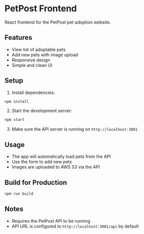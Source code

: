 # PetPost Frontend

React frontend for the PetPost pet adoption website.

## Features

- View list of adoptable pets
- Add new pets with image upload
- Responsive design
- Simple and clean UI

## Setup

1. Install dependencies:

```bash
npm install
```

2. Start the development server:

```bash
npm start
```

3. Make sure the API server is running on `http://localhost:3001`

## Usage

- The app will automatically load pets from the API
- Use the form to add new pets
- Images are uploaded to AWS S3 via the API

## Build for Production

```bash
npm run build
```

## Notes

- Requires the PetPost API to be running
- API URL is configured to `http://localhost:3001/api` by default
